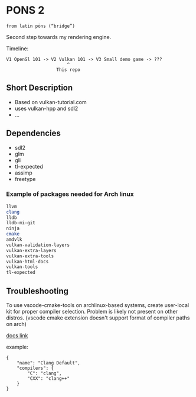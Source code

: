 # PONS 2
```from latin pōns (“bridge”)```

Second step towards my rendering engine.

Timeline:
```
V1 OpenGl 101 -> V2 Vulkan 101 -> V3 Small demo game -> ???
                       ^
                   This repo
```

## Short Description
* Based on vulkan-tutorial.com
* uses vulkan-hpp and sdl2
* ...

## Dependencies
* sdl2
* glm
* gli
* tl-expected
* assimp
* freetype

### Example of packages needed for Arch linux
```sh
llvm
clang
lldb
lldb-mi-git
ninja
cmake
amdvlk
vulkan-validation-layers
vulkan-extra-layers
vulkan-extra-tools
vulkan-html-docs
vulkan-tools
tl-expected
```

## Troubleshooting
To use vscode-cmake-tools on archlinux-based systems, create user-local kit for proper compiler selection. Problem is likely not present on other distros. (vscode cmake extension doesn't support format of compiler paths on arch)

[docs link](https://github.com/microsoft/vscode-cmake-tools/blob/main/docs/kits.md#user-local-kits)

example:
```
{
    "name": "Clang Default",
    "compilers": {
        "C": "clang",
        "CXX": "clang++"
    }
}
```